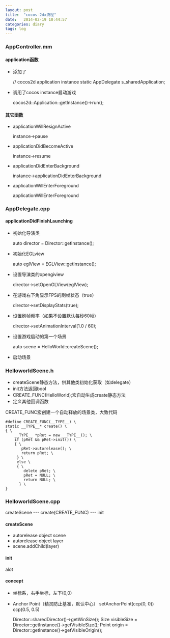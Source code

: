 ```yaml
---
layout: post
title:  "cocos-2dx流程"
date:   2014-02-19 10:44:57
categories: diary
tags: log
---
```


### AppController.mm

#### application函数

* 添加了

    // cocos2d application instance
    static AppDelegate s_sharedApplication;

* 调用了cocos instance启动游戏

    cocos2d::Application::getInstance()->run();

#### 其它函数

* applicationWillResignActive

    instance->pause

* applicationDidBecomeActive

    instance->resume

* applicationDidEnterBackground

    instance->applicationDidEnterBackground

* applicationWillEnterForeground

    applicationWillEnterForeground

### AppDelegate.cpp

#### applicationDidFinishLaunching

* 初始化导演类

    auto director = Director::getInstance();

* 初始化EGLview

    auto eglView = EGLView::getInstance();

* 设置导演类的opengiview

    director->setOpenGLView(eglView);

* 在游戏右下角显示FPS的刷帧状态（true）

    director->setDisplayStats(true);

* 设置刷帧频率（如果不设置默认每秒60帧）

     director->setAnimationInterval(1.0 / 60);

* 设置游戏启动的第一个场景

    auto scene = HelloWorld::createScene();

* 启动场景

### HelloworldScene.h

* createScene静态方法，供其他类初始化获取（如delegate）
* init方法返回bool
* CREATE\_FUNC(HelloWorld);宏自动生成create静态方法
* 定义其他回调函数

CREATE\_FUNC宏创建一个自动释放的场景类，大致代码

    #define CREATE_FUNC(__TYPE__) \
    static __TYPE__* create() \
    { \
        __TYPE__ *pRet = new __TYPE__(); \
        if (pRet && pRet->init()) \
        { \
           pRet->autorelease(); \
           return pRet; \
         } \
         else \
         { \
            delete pRet; \
            pRet = NULL; \
            return NULL; \
          } \
    }

### HelloworldScene.cpp

createScene --- create(CREATE\_FUNC) --- init

#### createScene

* autorelease object scene
* autorelease object layer
* scene.addChild(layer)

#### init

alot

#### concept

* 坐标系，右手坐标，左下(0,0)
* Anchor Point（精灵防止基准，默认中心）
setAnchorPoint(ccp(0, 0)) ccp(0.5, 0.5)

    Director::sharedDirector()->getWinSize();
    Size visibleSize = Director::getInstance()->getVisibleSize();
    Point origin = Director::getInstance()->getVisibleOrigin();

